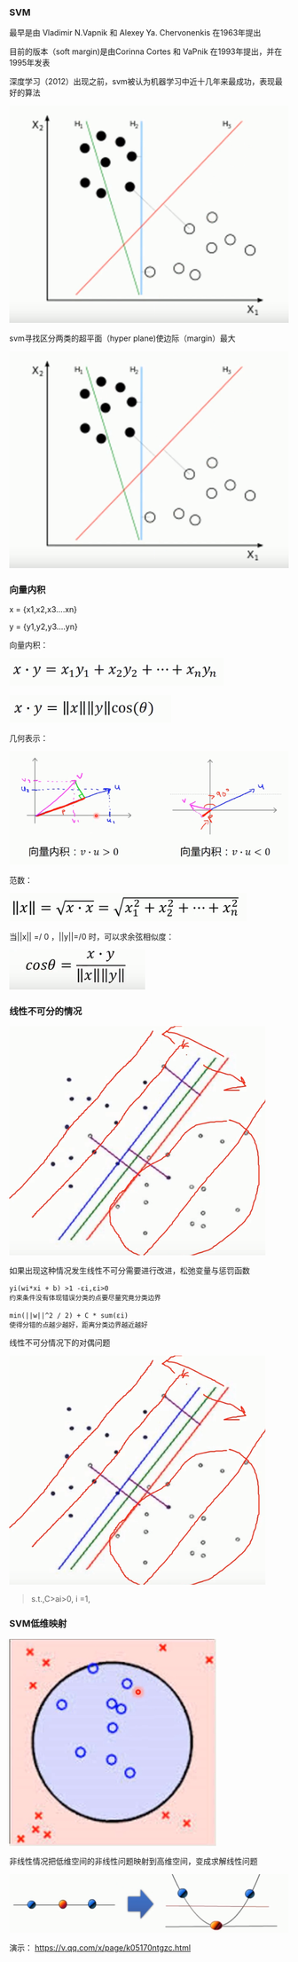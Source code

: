 ### SVM
最早是由 Vladimir N.Vapnik 和 Alexey Ya. Chervonenkis 在1963年提出

目前的版本（soft margin)是由Corinna Cortes 和 VaPnik 在1993年提出，并在1995年发表

深度学习（2012）出现之前，svm被认为机器学习中近十几年来最成功，表现最好的算法

![image](https://github.com/jccjd/Coursera-Machine-Learning/blob/master/week-7/image/SVM1.PNG?raw=true)

svm寻找区分两类的超平面（hyper plane)使边际（margin）最大

![image](https://github.com/jccjd/Coursera-Machine-Learning/blob/master/week-7/image/SVM1.PNG?raw=true)


### 向量内积

x = {x1,x2,x3....xn}

y = {y1,y2,y3....yn}

向量内积：

![image](https://github.com/jccjd/Coursera-Machine-Learning/blob/master/week-7/image/向量内积1.PNG?raw=true)


![image](https://github.com/jccjd/Coursera-Machine-Learning/blob/master/week-7/image/向量内积2.PNG?raw=true)

几何表示：

![image](https://github.com/jccjd/Coursera-Machine-Learning/blob/master/week-7/image/向量内积5.PNG?raw=true)


范数：

![image](https://github.com/jccjd/Coursera-Machine-Learning/blob/master/week-7/image/向量内积3.PNG?raw=true)

当||x|| =/ 0 ，||y||=/0 时，可以求余弦相似度：

![image](https://github.com/jccjd/Coursera-Machine-Learning/blob/master/week-7/image/向量内积4.PNG?raw=true)


### 线性不可分的情况

![image](https://github.com/jccjd/Coursera-Machine-Learning/blob/master/week-7/image/线性不可分1.PNG?raw=true)

如果出现这种情况发生线性不可分需要进行改进，松弛变量与惩罚函数
    
    yi(wi*xi + b) >1 -εi,εi>0
    约束条件没有体现错误分类的点要尽量究竟分类边界
    
    min(||w||^2 / 2) + C * sum(εi)
    使得分错的点越少越好，距离分类边界越近越好
线性不可分情况下的对偶问题

![image](https://github.com/jccjd/Coursera-Machine-Learning/blob/master/week-7/image/线性不可分1.PNG?raw=true)

> s.t.,C>аi>0, i =1,
### SVM低维映射

![image](https://github.com/jccjd/Coursera-Machine-Learning/blob/master/week-7/image/SVM4.PNG?raw=true)

非线性情况把低维空间的非线性问题映射到高维空间，变成求解线性问题

![image](https://github.com/jccjd/Coursera-Machine-Learning/blob/master/week-7/image/SVM5.PNG?raw=true)

演示：
https://v.qq.com/x/page/k05170ntgzc.html


















